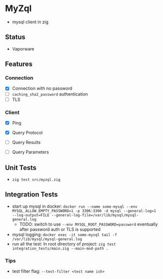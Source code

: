 # MyZql
- mysql client in zig

## Status
- Vaporware 

## Features
### Connection
- [x] Connection with no password
- [ ] `caching_sha2_password` authentication
- [ ] TLS

### Client
- [x] Ping
- [x] Query Protocol
- [ ] Query Results
- [ ] Query Parameters


## Unit Tests
- `zig test src/myzql.zig`

## Integration Tests
- start up mysql in docker: `docker run --name some-mysql --env MYSQL_ALLOW_EMPTY_PASSWORD=1 -p 3306:3306 -d mysql --general-log=1 --log-output=FILE --general-log-file=/var/lib/mysql/mysql-general.log`
  - TODO:  switch to use `--env MYSQL_ROOT_PASSWORD=password` eventually after password auth or TLS is supported
- mysql logging: `docker exec -it some-mysql tail -f /var/lib/mysql/mysql-general.log`
- run all the test: In root directory of project: `zig test integration_tests/main.zig --main-mod-path .`

### Tips
- test filter flag: `--test-filter <test name ish>`
